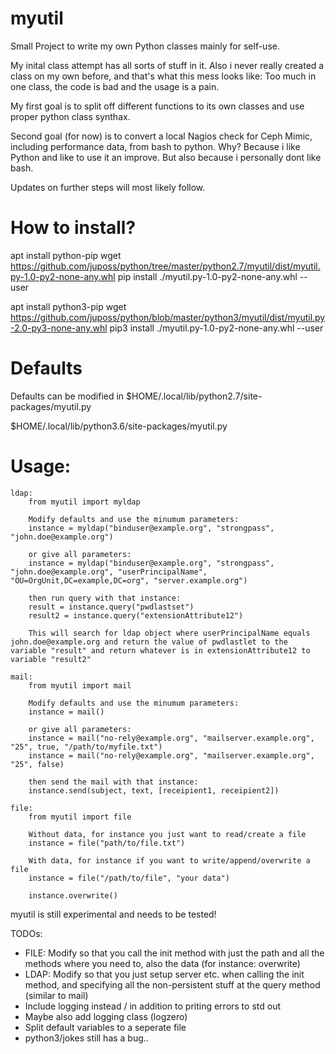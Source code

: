 # myutil
Small Project to write my own Python classes mainly for self-use.

My inital class attempt has all sorts of stuff in it.
Also i never really created a class on my own before, and that's what this mess looks like:
Too much in one class, the code is bad and the usage is a pain.

My first goal is to split off different functions to its own classes and use proper python class synthax.

Second goal (for now) is to convert a local Nagios check for Ceph Mimic, including performance data, from bash to python.
Why? Because i like Python and like to use it an improve. But also because i personally dont like bash.

Updates on further steps will most likely follow.

# How to install?
apt install python-pip
wget https://github.com/juposs/python/tree/master/python2.7/myutil/dist/myutil.py-1.0-py2-none-any.whl
pip install ./myutil.py-1.0-py2-none-any.whl --user

apt install python3-pip
wget https://github.com/juposs/python/blob/master/python3/myutil/dist/myutil.py-2.0-py3-none-any.whl
pip3 install ./myutil.py-1.0-py2-none-any.whl --user

# Defaults
Defaults can be modified in
$HOME/.local/lib/python2.7/site-packages/myutil.py

$HOME/.local/lib/python3.6/site-packages/myutil.py

# Usage:

    ldap:
        from myutil import myldap

        Modify defaults and use the minumum parameters:
        instance = myldap("binduser@example.org", "strongpass", "john.doe@example.org")

        or give all parameters:
        instance = myldap("binduser@example.org", "strongpass", "john.doe@example.org", "userPrincipalName", "OU=OrgUnit,DC=example,DC=org", "server.example.org")

        then run query with that instance:
        result = instance.query("pwdlastset")
        result2 = instance.query("extensionAttribute12")

        This will search for ldap object where userPrincipalName equals john.doe@example.org and return the value of pwdlastlet to the variable "result" and return whatever is in extensionAttribute12 to variable "result2"

    mail:
        from myutil import mail

        Modify defaults and use the minumum parameters:
        instance = mail()

        or give all parameters:
        instance = mail("no-rely@example.org", "mailserver.example.org", "25", true, "/path/to/myfile.txt")
        instance = mail("no-rely@example.org", "mailserver.example.org", "25", false)

        then send the mail with that instance:
        instance.send(subject, text, [receipient1, receipient2])

    file:
        from myutil import file

        Without data, for instance you just want to read/create a file
        instance = file("path/to/file.txt")

        With data, for instance if you want to write/append/overwrite a file
        instance = file("/path/to/file", "your data")

        instance.overwrite()

myutil is still experimental and needs to be tested!

TODOs:
- FILE: Modify so that you call the init method with just the path and all the methods where you need to,
  also the data (for instance: overwrite)
- LDAP: Modify so that you just setup server etc. when calling the init method, and specifying all the
  non-persistent stuff at the query method (similar to mail)
- Include logging instead / in addition to priting errors to std out
- Maybe also add logging class (logzero)
- Split default variables to a seperate file
- python3/jokes still has a bug..
